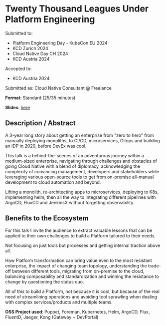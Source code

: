 # Twenty Thousand Leagues Under Platform Engineering

Submitted to:
- Platform Engineering Day - KubeCon EU 2024 
- KCD Zurich 2024
- Cloud Native Day CH 2024
- KCD Austria 2024

Accepted to: 
- KCD Austria 2024

Submitted as: Cloud Native Consultant @ Freelance

**Format**: Standard (25/35 minutes)

**Slides**: [here](https://docs.google.com/presentation/d/1bQNtGt2-ducS3NzeBBKw1-r_E6QPCdbmAZvS4as2FaU/edit#slide=id.p1)

## Description / Abstract

A 3-year long story about getting an enterprise from "zero to hero" from manually deploying monoliths, to CI/CD, microservices, Gitops and building an IDP in 2020, before DevEx was cool.

This talk is a behind-the-scenes of an adventurous journey within a medium-sized enterprise, navigating through challenges and obstacles of going Cloud Native with a blend of diplomacy, acknowledging the complexity of convincing management, developers and stakeholders while leveraging various open-source tools to get from on-premise all-manual development to cloud automation and beyond.

Lifting a monolith, re-architecting apps to microservices, deploying to K8s, implementing helm, then all the way to integrating different pipelines with ArgoCD, FluxCD and JenkinsX without forgetting observability.

## Benefits to the Ecosystem

For this talk I invite the audience to extract valuable lessons that can be applied to their own challenges to build a Platform tailored to their needs.

Not focusing on just tools but processes and getting internal traction above all.

How Platform transformation can bring value even to the most resistant enterprise, the impact of changing team topology, understanding the trade-off between different tools, migrating from on-premise to the cloud, balancing composability and standardization and winning the resistance to change by questioning the status quo.

All of this to build a Platform, not because it is cool, but because of the real need of streamlining operations and avoiding tool sprawling when dealing with complex services/products and multiple teams.

**OSS Project used**: Puppet, Foreman, Kubernetes, Helm, ArgoCD, Flux, FluentD, Jaeger, Kong (Gateway + DevPortal)
